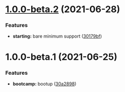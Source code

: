 # [1.0.0-beta.2](https://github.com/itsprofcjs/friendly-chainsaw/compare/v1.0.0-beta.1...v1.0.0-beta.2) (2021-06-28)

### Features

-   **starting:** bare minimum support ([30179bf](https://github.com/itsprofcjs/friendly-chainsaw/commit/30179bfcd23cc99be058cdc955a43cb503d073d2))

# 1.0.0-beta.1 (2021-06-25)

### Features

-   **bootcamp:** bootup ([30a2898](https://github.com/itsprofcjs/friendly-chainsaw/commit/30a2898b34bcb0f6dba94b44bbfa4e73975db143))
